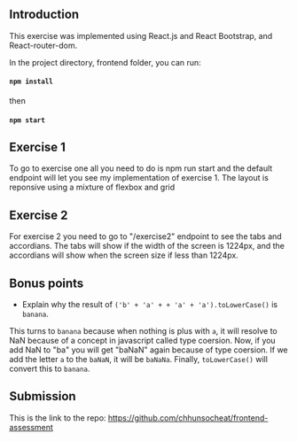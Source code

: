 Introduction
---
This exercise was implemented using React.js and React Bootstrap, and React-router-dom.

In the project directory, frontend folder, you can run:

#### `npm install`

then

#### `npm start`

Exercise 1
---

To go to exercise one all you need to do is npm run start and the default endpoint will let you see my implementation of exercise 1.
The layout is reponsive using a mixture of flexbox and grid

Exercise 2
---
For exercise 2 you need to go to "/exercise2" endpoint to see the tabs and accordians. The tabs will show if the width of the screen is 1224px, and the accordians will show when the screen size if less than 1224px.

Bonus points
---

* Explain why the result of `('b' + 'a' + + 'a' + 'a').toLowerCase()` is `banana`.

This turns to `banana` because when nothing is plus with `a`, it will resolve to NaN because of a concept in javascript called type coersion. 
Now, if you add NaN to "ba" you will get "baNaN" again because of type coersion. If we add the letter `a` to the `baNaN`, it will be `baNaNa`. Finally, `toLowerCase()` will convert this to `banana`. 


Submission
---

This is the link to the repo: https://github.com/chhunsocheat/frontend-assessment
